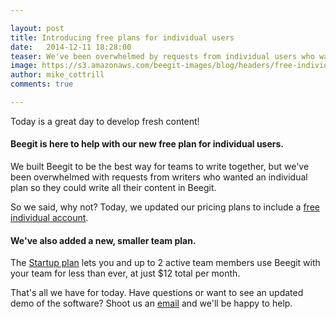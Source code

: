```yaml
---

layout: post
title: Introducing free plans for individual users 
date:   2014-12-11 18:28:00
teaser: We've been overwhelmed by requests from individual users who want the option for a free personal account. So we said, why not? 
image: https://s3.amazonaws.com/beegit-images/blog/headers/free-individual-users.png
author: mike_cottrill
comments: true

---
```


Today is a great day to develop fresh content! 

#### Beegit is here to help with our new free plan for individual users.

We built Beegit to be the best way for teams to write together, but we've been overwhelmed with requests from writers who wanted an individual plan so they could write all their content in Beegit. 

So we said, why not? Today, we updated our pricing plans to include a [free individual account](https://beegit.com/pricing). 

#### We've also added a new, smaller team plan.

The [Startup plan](https://beegit.com/pricing) lets you and up to 2 active team members use Beegit with your team for less than ever, at just $12 total per month.

That's all we have for today. Have questions or want to see an updated demo of the software? Shoot us an [email](mailto:support@beegit.com) and we'll be happy to help. 
